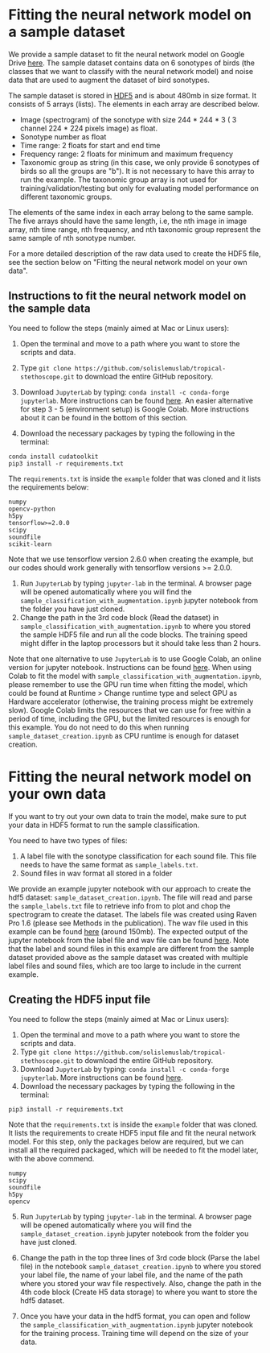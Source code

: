 # Fitting the neural network model on a sample dataset

We provide a sample dataset to fit the neural network model on Google Drive [here](https://drive.google.com/file/d/101Mnahr0ZPVz1eFyBniNPNJ0NltlVhk6/view?usp=sharing). The sample dataset contains data on 6 sonotypes of birds (the classes that we want to classify with the neural network model) and noise data that are used to augment the dataset of bird sonotypes.

The sample dataset is stored in [HDF5](https://en.wikipedia.org/wiki/Hierarchical_Data_Format) and is about 480mb in size format. It consists of 5 arrays (lists). The elements in each array are described below.
- Image (spectrogram) of the sonotype with size 244 * 244 * 3 ( 3 channel 224 * 224 pixels image) as float. 
- Sonotype number as float
- Time range: 2 floats for start and end time
- Frequency range: 2 floats for minimum and maximum frequency
- Taxonomic group as string (in this case, we only provide 6 sonotypes of birds so all the groups are "b"). It is not necessary to have this array to run the example. The taxonomic group array is not used for training/validation/testing but only for evaluating model performance on different taxonomic groups.

The elements of the same index in each array belong to the same sample. The five arrays should have the same length, i.e, the nth image in image array, nth time range, nth frequency, and nth taxonomic group represent the same sample of nth sonotype number.

For a more detailed description of the raw data used to create the HDF5 file, see the section below on "Fitting the neural network model on your own data".


## Instructions to fit the neural network model on the sample data

You need to follow the steps (mainly aimed at Mac or Linux users):

1. Open the terminal and move to a path where you want to store the scripts and data.

2. Type `git clone https://github.com/solislemuslab/tropical-stethoscope.git` to download the entire GitHub repository.

3. Download `JupyterLab` by typing: `conda install -c conda-forge jupyterlab`. More instructions can be found [here](https://jupyter.org/). An easier alternative for step 3 - 5 (environment setup) is Google Colab. More instructions about it can be found in the bottom of this section.

4. Download the necessary packages by typing the following in the terminal: 
```  
conda install cudatoolkit
pip3 install -r requirements.txt
```
The `requirements.txt` is inside the `example` folder that was cloned and it lists the requirements below:
```
numpy
opencv-python
h5py
tensorflow>=2.0.0
scipy
soundfile
scikit-learn
```

Note that we use tensorflow version 2.6.0 when creating the example, but our codes should work generally with tensorflow versions >= 2.0.0.

1. Run `JupyterLab` by typing `jupyter-lab` in the terminal. A browser page will be opened automatically where you will find the `sample_classification_with_augmentation.ipynb` jupyter notebook from the folder you have just cloned.
2. Change the path in the 3rd code block (Read the dataset) in `sample_classification_with_augmentation.ipynb` to where you stored the sample HDF5 file and run all the code blocks. The training speed might differ in the laptop processors but it should take less than 2 hours.

Note that one alternative to use `JupyterLab` is to use Google Colab, an online version for jupyter notebook. Instructions can be found [here](https://colab.research.google.com/). When using Colab to fit the model with `sample_classification_with_augmentation.ipynb`, please remember to use the GPU run time when fitting the model, which could be found at Runtime > Change runtime type and select GPU as Hardware accelerator (otherwise, the training process might be extremely slow). Google Colab limits the resources that we can use for free within a period of time, including the GPU, but the limited resources is enough for this example. You do not need to do this when running `sample_dataset_creation.ipynb` as CPU runtime is enough for dataset creation.

# Fitting the neural network model on your own data

If you want to try out your own data to train the model, make sure to put your data in HDF5 format to run the sample classification. 

You need to have two types of files:
1. A label file with the sonotype classification for each sound file. This file needs to have the same format as `sample_labels.txt`.
2. Sound files in wav format all stored in a folder

We provide an example jupyter notebook with our approach to create the hdf5 dataset: `sample_dataset_creation.ipynb`. The file will read and parse the `sample_labels.txt` file to retrieve info from to plot and chop the spectrogram to create the dataset. The labels file was created using Raven Pro 1.6 (please see Methods in the publication). The wav file used in this example can be found [here](https://drive.google.com/file/d/1b0KzSFkvSakbIoQhLk9VHDX8Wi17d2xk/view?usp=sharing) (around 150mb). The expected output of the jupyter notebook from the label file and wav file can be found [here](https://drive.google.com/file/d/1IiNqZQEcxwT8BECapfM7bJS4Y9zmJUaw/view?usp=sharing).
Note that the label and sound files in this example are different from the sample dataset provided above as the sample dataset was created with multiple label files and sound files, which are too large to include in the current example.

## Creating the HDF5 input file

You need to follow the steps (mainly aimed at Mac or Linux users):

1. Open the terminal and move to a path where you want to store the scripts and data.
2. Type `git clone https://github.com/solislemuslab/tropical-stethoscope.git` to download the entire GitHub repository.
3. Download `JupyterLab` by typing: `conda install -c conda-forge jupyterlab`. More instructions can be found [here](https://jupyter.org/).
4. Download the necessary packages by typing the following in the terminal: 
```  
pip3 install -r requirements.txt
```
Note that the `requirements.txt` is inside the `example` folder that was cloned. It lists the requirements to create HDF5 input file and fit the neural network model. For this step, only the packages below are required, but we can install all the required packaged, which will be needed to fit the model later, with the above commend.
```
numpy
scipy
soundfile
h5py
opencv
```

5. Run `JupyterLab` by typing `jupyter-lab` in the terminal. A browser page will be opened automatically where you will find the `sample_dataset_creation.ipynb` jupyter notebook from the folder you have just cloned.

6. Change the path in the top three lines of 3rd code block (Parse the label file) in the notebook `sample_dataset_creation.ipynb` to where you stored your label file, the name of your label file, and the name of the path where you stored your wav file respectively. Also, change the path in the 4th code block (Create H5 data storage) to where you want to store the hdf5 dataset.
7. Once you have your data in the hdf5 format, you can open and follow the `sample_classification_with_augmentation.ipynb` jupyter notebook for the training process. Training time will depend on the size of your data.


